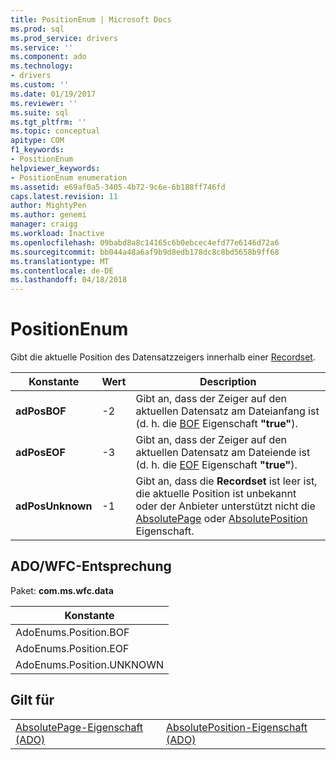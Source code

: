 ```yaml
---
title: PositionEnum | Microsoft Docs
ms.prod: sql
ms.prod_service: drivers
ms.service: ''
ms.component: ado
ms.technology:
- drivers
ms.custom: ''
ms.date: 01/19/2017
ms.reviewer: ''
ms.suite: sql
ms.tgt_pltfrm: ''
ms.topic: conceptual
apitype: COM
f1_keywords:
- PositionEnum
helpviewer_keywords:
- PositionEnum enumeration
ms.assetid: e69af0a5-3405-4b72-9c6e-6b188ff746fd
caps.latest.revision: 11
author: MightyPen
ms.author: genemi
manager: craigg
ms.workload: Inactive
ms.openlocfilehash: 09babd8a8c14165c6b0ebcec4efd77e6146d72a6
ms.sourcegitcommit: bb044a48a6af9b9d8edb178dc8c8bd5658b9ff68
ms.translationtype: MT
ms.contentlocale: de-DE
ms.lasthandoff: 04/18/2018
---
```

# <a name="positionenum"></a>PositionEnum
Gibt die aktuelle Position des Datensatzzeigers innerhalb einer [Recordset](../../../ado/reference/ado-api/recordset-object-ado.md).  
  
|Konstante|Wert|Description|  
|--------------|-----------|-----------------|  
|**adPosBOF**|-2|Gibt an, dass der Zeiger auf den aktuellen Datensatz am Dateianfang ist (d. h. die [BOF](../../../ado/reference/ado-api/bof-eof-properties-ado.md) Eigenschaft **"true"**).|  
|**adPosEOF**|-3|Gibt an, dass der Zeiger auf den aktuellen Datensatz am Dateiende ist (d. h. die [EOF](../../../ado/reference/ado-api/bof-eof-properties-ado.md) Eigenschaft **"true"**).|  
|**adPosUnknown**|-1|Gibt an, dass die **Recordset** ist leer ist, die aktuelle Position ist unbekannt oder der Anbieter unterstützt nicht die [AbsolutePage](../../../ado/reference/ado-api/absolutepage-property-ado.md) oder [AbsolutePosition](../../../ado/reference/ado-api/absoluteposition-property-ado.md) Eigenschaft.|  
  
## <a name="adowfc-equivalent"></a>ADO/WFC-Entsprechung  
 Paket: **com.ms.wfc.data**  
  
|Konstante|  
|--------------|  
|AdoEnums.Position.BOF|  
|AdoEnums.Position.EOF|  
|AdoEnums.Position.UNKNOWN|  
  
## <a name="applies-to"></a>Gilt für  
  
|||  
|-|-|  
|[AbsolutePage-Eigenschaft (ADO)](../../../ado/reference/ado-api/absolutepage-property-ado.md)|[AbsolutePosition-Eigenschaft (ADO)](../../../ado/reference/ado-api/absoluteposition-property-ado.md)|
